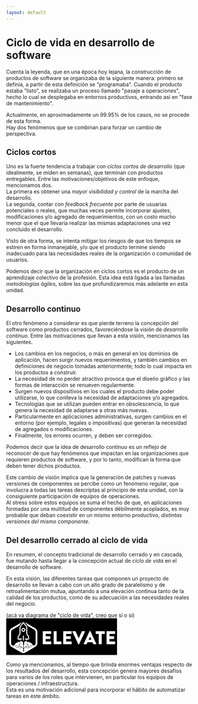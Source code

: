 ```yaml
---
layout: default
---
```


# Ciclo de vida en desarrollo de software
Cuenta la leyenda, que en una época hoy lejana, la construcción de productos de software se organizaba de la siguiente manera: primero se definía, a partir de esta definición se "programaba". Cuando el producto estaba "listo", se realizaba un proceso llamado "pasaje a operaciones", hecho lo cual se desplegaba en entornos productivos, entrando así en "fase de mantenimiento".

Actualmente, en aproximadamente un 99.95% de los casos, no se procede de esta forma.  
Hay dos fenómenos que se combinan para forzar un cambio de perspectiva.


## Ciclos cortos 
Uno es la fuerte tendencia a trabajar con _ciclos cortos de desarrollo_ (que idealmente, se miden en semanas), que terminan con productos entregables.
Entre las motivaciones/objetivos de este enfoque, mencionamos dos.  
La primera es obtener una _mayor visibilidad y control_ de la marcha del desarrollo.  
La segunda, contar con _feedback frecuente_ por parte de usuarias potenciales o reales, que muchas veces permite incorporar ajustes, modificaciones y/o agregado de requerimientos, con un costo mucho menor que el que llevaría realizar las mismas adaptaciones una vez concluido el desarrollo.

Visto de otra forma, se intenta mitigar los riesgos de que los tiempos se estiren en forma inmanejable, y/o que el producto termine siendo inadecuado para las necesidades reales de la organización o comunidad de usuarios.  

Podemos decir que la organización en ciclos cortos es el producto de un aprendizaje colectivo de la profesión. 
Esta idea está ligada a las llamadas _metodologías ágiles_, sobre las que profundizaremos más adelante en esta unidad.


## Desarrollo continuo
El otro fenómeno a considerar es que pierde terreno la concepción del software como productos cerrados, favoreciéndose la visión de _desarrollo continuo_. 
Entre las motivaciones que llevan a esta visión, mencionamos las siguientes.
- Los cambios en los negocios, o más en general en los dominios de aplicación, hacen surgir nuevos requerimientos, y también cambios en definiciones de negocio tomadas anteriormente; todo lo cual impacta en los productos a construir.
- La necesidad de no perder atractivo provoca que el diseño gráfico y las formas de interacción se renueven regularmente.
- Surgen nuevos dispositivos en los cuales el producto debe poder utilizarse, lo que conlleva la necesidad de adaptaciones y/o agregados.
- Tecnologías que se utilizan pueden entrar en obsolescencia, lo que genera la necesidad de adaptarse a otras más nuevas.
- Particularmente en aplicaciones administrativas, surgen cambios en el entorno (por ejemplo, legales o impositivas) que generan la necesidad de agregados o modificaciones.
- Finalmente, los errores ocurren, y deben ser corregidos.

Podemos decir que la idea de desarrollo continuo es un reflejo de reconocer de que hay fenómenos que impactan en las organizaciones que requieren  productos de software, y por lo tanto, modifican la forma que deben tener dichos productos.



Este cambio de visión implica que la generación de patches y nuevas versiones de componentes se percibe como un fenómeno regular, que involucra a todas las tareas descriptas al principio de esta unidad, con la consiguiente participación de equipos de operaciones.  
Al stress sobre estos equipos se suma el hecho de que, en aplicaciones formadas por una multitud de componentes débilmente acoplados, es muy probable que deban coexistir en un mismo entorno productivo, _distintas versiones del mismo componente_.


## Del desarrollo cerrado al ciclo de vida
En resumen, el concepto tradicional de desarrollo cerrado y en cascada, fue mutando hasta llegar a la concepción actual de _ciclo de vida_ en el desarrollo de software.

En esta visión, las diferentes tareas que componen un proyecto de desarrollo se llevan a cabo con un alto grado de paralelismo y de retroalimentación mutua, apuntando a una elevación continua tanto de la calidad de los productos, como de su adecuación a las necesidades reales del negocio.

(acá va diagrama de "ciclo de vida", creo que sí o sí)  
![acá va diagrama de "ciclo de vida", creo que sí o sí](../images/logoelevate.jpg) 

Como ya mencionamos, al tiempo que brinda enormes ventajas respecto de los resultados del desarrollo, esta concepción genera mayores desafíos para varios de los roles que intervienen, en particular los equipos de operaciones / infraestructura.  
Esta es una motivación adicional para incorporar el hábito de automatizar tareas en este ámbito.